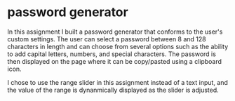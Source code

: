 # password generator

In this assignment I built a password generator that conforms to the user's custom settings. The user can select a password between 8 and 128 characters in length and can choose from several options such as the ability to add capital letters, numbers, and special characters. The password is then displayed on the page where it can be copy/pasted using a clipboard icon.

I chose to use the range slider in this assignment instead of a text input, and the value of the range is dynanmically displayed as the slider is adjusted.
